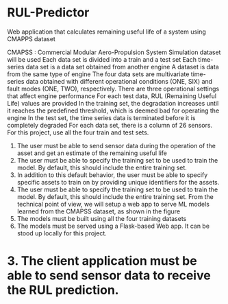 # RUL-Predictor
Web application that calculates remaining useful life of a system using CMAPPS dataset

CMAPSS : Commercial Modular Aero-Propulsion System Simulation dataset will be used
Each data set is divided into a train and a test set
Each time-series data set is a data set obtained from another engine
A dataset is data from the same type of engine
The four data sets are multivariate time-series data obtained with different operational conditions (ONE, SIX)    and fault modes (ONE, TWO), respectively.
There are three operational settings that affect engine performance
For each test data, RUL (Remaining Useful Life) values are provided
In the training set, the degradation increases until it reaches the predefined threshold, which is deemed bad for operating the engine
In the test set, the time series data is terminated before it is completely degraded
For each data set, there is a column of 26 sensors.
For this project, use all the four train and test sets.
  1.	The user must be able to send sensor data during the operation of the asset and get an estimate of the remaining useful life
 2.	The user must be able to specify the training set to be used to train the model.  By default, this should include the entire training set.
 3.    In addition to this default behavior, the user must be able to specify specific assets to train on by providing unique identifiers for the assets.
 4.	The user must be able to specify the training set to be used to train the model.  By default, this should include the entire training set.
 From the technical point of view, we will setup a web app to serve ML models learned from the CMAPSS dataset, as shown in the figure
 1.	The models must be built using all the four training datasets
 2.	The models must be served using a Flask-based Web app.  It can be stood up locally for this project.
# 3.	The client application must be able to send sensor data to receive the RUL prediction.
